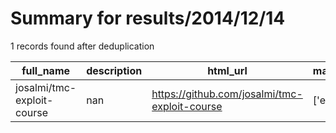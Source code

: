 
# Summary for results/2014/12/14
    
1 records found after deduplication

| full_name | description | html_url | matched_list | matched_count | pushed_at | size | stargazers_count | language | forks_count |
|----------------------------|---------------|-----------------------------------------------|----------------|-----------------|---------------------------|--------|--------------------|------------|---------------|
| josalmi/tmc-exploit-course | nan | https://github.com/josalmi/tmc-exploit-course | ['exploit'] | 1 | 2014-12-14 23:11:58+00:00 | 412 | 0 | Java | 0 |
